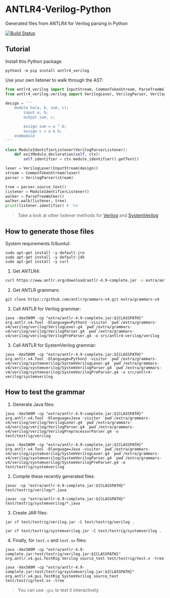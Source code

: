 # ANTLR4-Verilog-Python
Generated files from ANTLR4 for Verilog parsing in Python

[![Build Status](https://img.shields.io/circleci/build/github/mtdsousa/antlr4-verilog-python?label=build-test)](https://app.circleci.com/pipelines/github/mtdsousa/antlr4-verilog-python)

## Tutorial
Install this Python package
```
python3 -m pip install antlr4_verilog
``` 

Use your own listener to walk through the AST:
```python
from antlr4_verilog import InputStream, CommonTokenStream, ParseTreeWalker
from antlr4_verilog.verilog import VerilogLexer, VerilogParser, VerilogParserListener

design = '''
    module ha(a, b, sum, c);
        input a, b;
        output sum, c;

        assign sum = a ^ b;
        assign c = a & b;
    endmodule
'''

class ModuleIdentifierListener(VerilogParserListener):
    def exitModule_declaration(self, ctx):
        self.identifier = ctx.module_identifier().getText()

lexer = VerilogLexer(InputStream(design))
stream = CommonTokenStream(lexer)
parser = VerilogParser(stream)

tree = parser.source_text()
listener = ModuleIdentifierListener()
walker = ParseTreeWalker()
walker.walk(listener, tree)
print(listener.identifier) # 'ha'
```
> Take a look at other listener methods for [Verilog](src/antlr4_verilog/verilog/VerilogParserListener.py) and [SystemVerilog](src/antlr4_verilog/systemverilog/SystemVerilogParserListener.py)

## How to generate those files

System requirements (Ubuntu):
```
sudo apt-get install -y default-jre
sudo apt-get install -y default-jdk
sudo apt-get install -y curl
```

1. Get ANTLR4:
```bash
curl https://www.antlr.org/download/antlr-4.9-complete.jar -o extra/antlr-4.9-complete.jar
```

2. Get ANTLR grammars:
```
git clone https://github.com/antlr/grammars-v4.git extra/grammars-v4
```

3. Call ANTLR for Verilog grammar:
```
java -Xmx500M -cp "extra/antlr-4.9-complete.jar:${CLASSPATH}" org.antlr.v4.Tool -Dlanguage=Python3 -visitor `pwd`/extra/grammars-v4/verilog/verilog/VerilogLexer.g4 `pwd`/extra/grammars-v4/verilog/verilog/VerilogParser.g4 `pwd`/extra/grammars-v4/verilog/verilog/VerilogPreParser.g4 -o src/antlr4-verilog/verilog
```

3. Call ANTLR for SystemVerilog grammar:
```
java -Xmx500M -cp "extra/antlr-4.9-complete.jar:${CLASSPATH}" org.antlr.v4.Tool -Dlanguage=Python3 -visitor `pwd`/extra/grammars-v4/verilog/systemverilog/SystemVerilogLexer.g4 `pwd`/extra/grammars-v4/verilog/systemverilog/SystemVerilogParser.g4 `pwd`/extra/grammars-v4/verilog/systemverilog/SystemVerilogPreParser.g4 -o src/antlr4-verilog/systemverilog
```

## How to test the grammar

1. Generate Java files:
```
java -Xmx500M -cp "extra/antlr-4.9-complete.jar:${CLASSPATH}" org.antlr.v4.Tool -Dlanguage=Java -visitor `pwd`/extra/grammars-v4/verilog/verilog/VerilogLexer.g4 `pwd`/extra/grammars-v4/verilog/verilog/VerilogParser.g4 `pwd`/extra/grammars-v4/verilog/verilog/VerilogPreprocessorParser.g4 -o test/testrig/verilog
```
```
java -Xmx500M -cp "extra/antlr-4.9-complete.jar:${CLASSPATH}" org.antlr.v4.Tool -Dlanguage=Java -visitor `pwd`/extra/grammars-v4/verilog/systemverilog/SystemVerilogLexer.g4 `pwd`/extra/grammars-v4/verilog/systemverilog/SystemVerilogParser.g4 `pwd`/extra/grammars-v4/verilog/systemverilog/SystemVerilogPreParser.g4 -o test/testrig/systemverilog
```

2. Compile these recently generated files:
```
javac -cp "extra/antlr-4.9-complete.jar:${CLASSPATH}" test/testrig/verilog/*.java
```
```
javac -cp "extra/antlr-4.9-complete.jar:${CLASSPATH}" test/testrig/systemverilog/*.java
```

3. Create JAR files:
``` 
jar cf test/testrig/verilog.jar -C test/testrig/verilog .
```
``` 
jar cf test/testrig/systemverilog.jar -C test/testrig/systemverilog .
```

4. Finally, for `test.v` and `test.sv` files:
```
java -Xmx500M -cp "extra/antlr-4.9-complete.jar:test/testrig/verilog.jar:${CLASSPATH}" org.antlr.v4.gui.TestRig Verilog source_text test/testrig/test.v -tree
```
```
java -Xmx500M -cp "extra/antlr-4.9-complete.jar:test/testrig/systemverilog.jar:${CLASSPATH}" org.antlr.v4.gui.TestRig SystemVerilog source_text test/testrig/test.sv -tree
```
> You can use `-gui` to test it interactively
